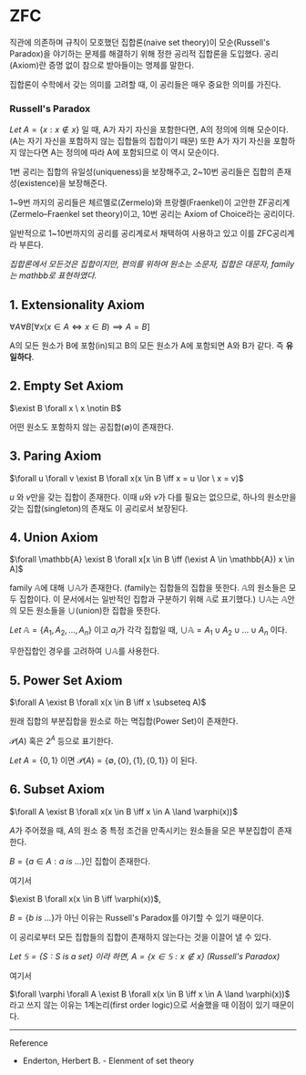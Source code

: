 # ZFC

직관에 의존하며 규칙이 모호했던 집합론(naive set theory)이 모순(Russell's Paradox)을 야기하는 문제를 해결하기 위해 정한 공리적 집합론을 도입했다. 공리(Axiom)란 증명 없이 참으로 받아들이는 명제를 말한다.

집합론이 수학에서 갖는 의미를 고려할 때, 이 공리들은 매우 중요한 의미를 가진다.

### Russell's Paradox
$Let \ A = \{x : x \notin x\}$ 일 때, A가 자기 자신을 포함한다면, A의 정의에 의해 모순이다. (A는 자기 자신을 포함하지 않는 집합들의 집합이기 때문) 또한 A가 자기 자신을 포함하지 않는다면 A는 정의에 따라 A에 포함되므로 이 역시 모순이다.



1번 공리는 집합의 유일성(uniqueness)을 보장해주고,
2~10번 공리들은 집합의 존재성(existence)을 보장해준다.

1~9번 까지의 공리들은 체르멜로(Zermelo)와 프랑켈(Fraenkel)이 고안한 ZF공리계(Zermelo–Fraenkel set theory)이고,
10번 공리는 Axiom of Choice라는 공리이다.

일반적으로 1~10번까지의 공리를 공리계로서 채택하여 사용하고 있고 이를 ZFC공리계라 부른다.

*집합론에서 모든것은 집합이지만, 편의를 위하여*
*원소는 소문자, 집합은 대문자, family는 mathbb로 표현하였다.*

## 1. Extensionality Axiom
$\forall A \forall B [\forall x(x \in A \iff x \in B) \implies A = B]$

A의 모든 원소가 B에 포함(in)되고 B의 모든 원소가 A에 포함되면 A와 B가 같다. 즉 **유일하다**.

## 2. Empty Set Axiom
$\exist B \forall x \ x \notin B$

어떤 원소도 포함하지 않는 공집합($\emptyset$)이 존재한다.

## 3. Paring Axiom
$\forall u \forall v \exist B \forall x(x \in B \iff x = u \lor \ x = v)$

$u$ 와 $v$만을 갖는 집합이 존재한다.
이때 $u$와 $v$가 다를 필요는 없으므로, 하나의 원소만을 갖는 집합(singleton)의 존재도 이 공리로서 보장된다.

## 4. Union Axiom
$\forall \mathbb{A} \exist B \forall x[x \in B \iff (\exist A \in \mathbb{A}) x \in A]$

family $\mathbb{A}$에 대해 $\cup \mathbb{A}$가 존재한다. (family는 집합들의 집합을 뜻한다. $\mathbb{A}$의 원소들은 모두 집합이다. 이 문서에서는 일반적인 집합과 구분하기 위해 $\mathbb{A}$로 표기했다.)
$\cup \mathbb{A}$는 $\mathbb{A}$안의 모든 원소들을 $\cup$(union)한 집합을 뜻한다.

$Let \ \mathbb{A} = \{A_1, A_2, ... , A_n\}$ 이고 $a_i$가 각각 집합일 때,
$\cup \mathbb{A} = A_1 \cup A_2 \cup ... \cup A_n$ 이다.

무한집합인 경우를 고려하여 $\cup \mathbb{A}$를 사용한다.

## 5. Power Set Axiom
$\forall A \exist B \forall x(x \in B \iff x \subseteq A)$

원래 집합의 부분집합을 원소로 하는 멱집합(Power Set)이 존재한다.

$\mathcal{P}(A)$ 혹은 $2^A$ 등으로 표기한다.

$Let \ A = \{0, 1\}$ 이면 $\mathcal{P}(A) = \{\emptyset, \{0\}, \{1\}, \{0, 1\}\}$ 이 된다.

## 6. Subset Axiom
$\forall A \exist B \forall x(x \in B \iff x \in A \land \varphi(x))$

$A$가 주어졌을 때, $A$의 원소 중 특정 조건을 만족시키는 원소들을 모은 부분집합이 존재한다.

$B=\{a \in A: a \ is \ ...\}$인 집합이 존재한다.

여기서

$\exist B \forall x(x \in B \iff \varphi(x))$,

$B=\{b \ is \ ...\}$가 아닌 이유는 Russell's Paradox를 야기할 수 있기 때문이다.

이 공리로부터 모든 집합들의 집합이 존재하지 않는다는 것을 이끌어 낼 수 있다.

*$Let \ \mathbb{S} = \{S: S \ is \ a \ set\}$ 이라 하면,*
*$A = \{x \in \mathbb{S} : x \notin x\}$ (Russell's Paradox)*

여기서

$\forall \varphi \forall A \exist B \forall x(x \in B \iff x \in A \land \varphi(x))$
라고 쓰지 않는 이유는 1계논리(first order logic)으로 서술했을 때 이점이 있기 때문이다.

---

Reference
- Enderton, Herbert B. - Elenment of set theory